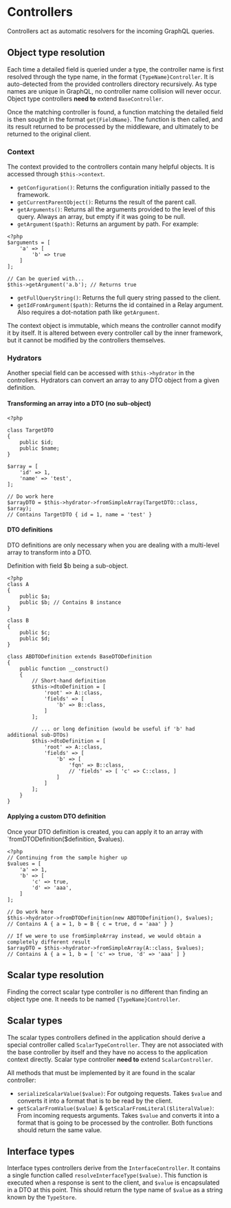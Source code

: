 # Controllers

Controllers act as automatic resolvers for the incoming GraphQL queries. 


## Object type resolution 

Each time a detailed field is queried under a type, the controller name is first resolved through the type name, in the format `{TypeName}Controller`. It is auto-detected from the provided controllers directory recursively. As type names are unique in GraphQL, no controller name collision will never occur. Object type controllers **need to** extend `BaseController`.

Once the matching controller is found, a function matching the detailed field is then sought in the format `get{FieldName}`. The function is then called, and its result returned to be processed by the middleware, and ultimately to be returned to the original client.

### Context

The context provided to the controllers contain many helpful objects. It is accessed through `$this->context`.

* `getConfiguration()`: Returns the configuration initially passed to the framework.
* `getCurrentParentObject()`: Returns the result of the parent call.
* `getArguments()`: Returns all the arguments provided to the level of this query. Always an array, but empty if it was going to be null.
* `getArgument($path)`: Returns an argument by path. For example:
```
<?php
$arguments = [
    'a' => [
        'b' => true
    ]
];

// Can be queried with...
$this->getArgument('a.b'); // Returns true
```
* `getFullQueryString()`: Returns the full query string passed to the client.
* `getIdFromArgument($path)`: Returns the id contained in a Relay argument. Also requires a dot-notation path like `getArgument`.

The context object is immutable, which means the controller cannot modify it by itself. It is altered between every controller call by the inner framework, but it cannot be modified by the controllers themselves.

### Hydrators

Another special field can be accessed with `$this->hydrator` in the controllers. Hydrators can convert an array to any DTO object from a given definition.

#### Transforming an array into a DTO (no sub-object)

```
<?php

class TargetDTO 
{
    public $id;
    public $name;
}

$array = [
    'id' => 1,
    'name' => 'test',
];

// Do work here
$arrayDTO = $this->hydrator->fromSimpleArray(TargetDTO::class, $array);
// Contains TargetDTO { id = 1, name = 'test' }
```

#### DTO definitions

DTO definitions are only necessary when you are dealing with a multi-level array to transform into a DTO.

Definition with field $b being a sub-object.
```
<?php
class A
{
    public $a;
    public $b; // Contains B instance
}

class B
{
    public $c;
    public $d;
}

class ABDTODefinition extends BaseDTODefinition
{
    public function __construct()
    {
        // Short-hand definition
        $this->dtoDefinition = [
            'root' => A::class,
            'fields' => [
                'b' => B::class,
            ]
        ];
        
        // ... or long definition (would be useful if 'b' had additional sub-DTOs)
        $this->dtoDefinition = [
            'root' => A::class,
            'fields' => [
                'b' => [
                    'fqn' => B::class,
                    // 'fields' => [ 'c' => C::class, ]
                ]
            ]
        ];
    }
}
```

#### Applying a custom DTO definition

Once your DTO definition is created, you can apply it to an array with `fromDTODefinition($definition, $values).

```
<?php
// Continuing from the sample higher up
$values = [
    'a' => 1,
    'b' => [
        'c' => true,
        'd' => 'aaa',
    ]
];

// Do work here
$this->hydrator->fromDTODefinition(new ABDTODefinition(), $values);
// Contains A { a = 1, b = B { c = true, d = 'aaa' } }

// If we were to use fromSimpleArray instead, we would obtain a completely different result
$arrayDTO = $this->hydrator->fromSimpleArray(A::class, $values);
// Contains A { a = 1, b = [ 'c' => true, 'd' => 'aaa' ] }
```

## Scalar type resolution

Finding the correct scalar type controller is no different than finding an object type one. It needs to be named `{TypeName}Controller`.

## Scalar types

The scalar types controllers defined in the application should derive a special controller called `ScalarTypeController`. They are not associated with the base controller by itself and they have no access to the application context directly. Scalar type controller **need to** extend `ScalarController`.

All methods that must be implemented by it are found in the scalar controller:

* `serializeScalarValue($value)`: For outgoing requests. Takes `$value` and converts it into a format that is to be read by the client.
* `getScalarFromValue($value)` & `getScalarFromLiteral($literalValue)`: From incoming requests arguments. Takes `$value` and converts it into a format that is going to be processed by the controller. Both functions should return the same value.

## Interface types

Interface types controllers derive from the `InterfaceController`. It contains a single function called `resolveInterfaceType($value)`. This function is executed when a response is sent to the client, and `$value` is encapsulated in a DTO at this point. This should return the type name of `$value` as a string known by the `TypeStore`. 
